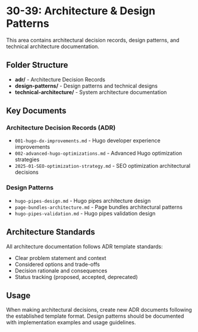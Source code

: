 # 30-39: Architecture & Design Patterns

This area contains architectural decision records, design patterns, and technical architecture documentation.

## Folder Structure

- **adr/** - Architecture Decision Records  
- **design-patterns/** - Design patterns and technical designs
- **technical-architecture/** - System architecture documentation

## Key Documents

### Architecture Decision Records (ADR)

- `001-hugo-dx-improvements.md` - Hugo developer experience improvements
- `002-advanced-hugo-optimizations.md` - Advanced Hugo optimization strategies  
- `2025-01-SEO-optimization-strategy.md` - SEO optimization architectural decisions

### Design Patterns

- `hugo-pipes-design.md` - Hugo pipes architecture design
- `page-bundles-architecture.md` - Page bundles architectural patterns
- `hugo-pipes-validation.md` - Hugo pipes validation design

## Architecture Standards

All architecture documentation follows ADR template standards:

- Clear problem statement and context
- Considered options and trade-offs
- Decision rationale and consequences
- Status tracking (proposed, accepted, deprecated)

## Usage

When making architectural decisions, create new ADR documents following the established template format. Design patterns should be documented with implementation examples and usage guidelines.
